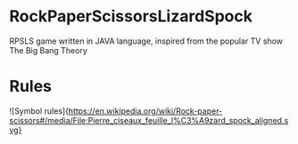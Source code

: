 # RockPaperScissorsLizardSpock
RPSLS game written in JAVA language, inspired from the popular TV show The Big Bang Theory

# Rules

![Symbol rules]{https://en.wikipedia.org/wiki/Rock-paper-scissors#/media/File:Pierre_ciseaux_feuille_l%C3%A9zard_spock_aligned.svg}

